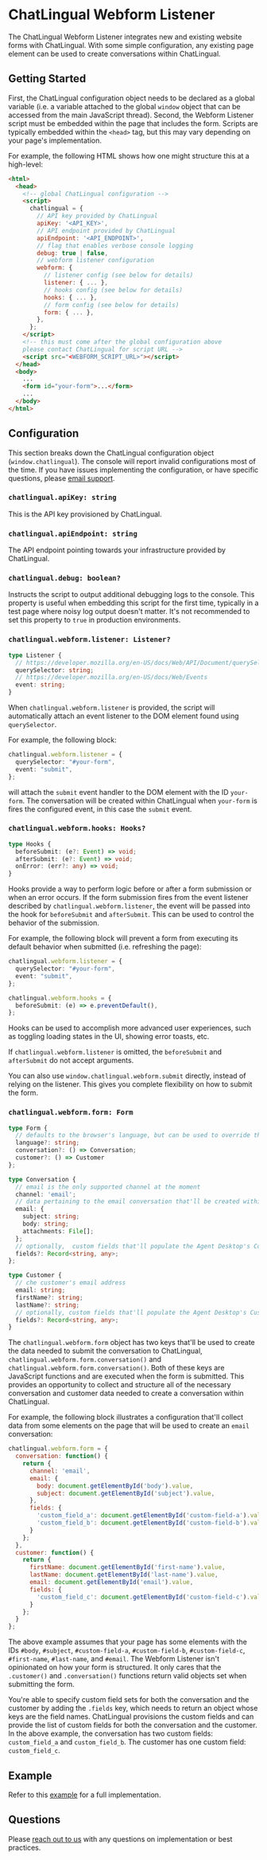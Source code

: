 # ChatLingual Webform Listener

The ChatLingual Webform Listener integrates new and existing website forms with ChatLingual. With some simple configuration, any existing page element can be used to create conversations within ChatLingual.

## Getting Started

First, the ChatLingual configuration object needs to be declared as a global variable (i.e. a variable attached to the global `window` object that can be accessed from the main JavaScript thread). Second, the Webform Listener script must be embedded within the page that includes the form. Scripts are typically embedded within the `<head>` tag, but this may vary depending on your page's implementation.

For example, the following HTML shows how one might structure this at a high-level:

```html
<html>
  <head>
    <!-- global ChatLingual configuration -->
    <script>
      chatlingual = {
        // API key provided by ChatLingual
        apiKey: '<API_KEY>',
        // API endpoint provided by ChatLingual
        apiEndpoint: '<API_ENDPOINT>',
        // flag that enables verbose console logging
        debug: true | false,
        // webform listener configuration
        webform: {
          // listener config (see below for details)
          listener: { ... },
          // hooks config (see below for details)
          hooks: { ... },
          // form config (see below for details)
          form: { ... },
        },
      };
    </script>
    <!-- this must come after the global configuration above
    please contact ChatLingual for script URL -->
    <script src="<WEBFORM_SCRIPT_URL>"></script>
  </head>
  <body>
    ...
    <form id="your-form">...</form>
    ...
  </body>
</html>
```

## Configuration

This section breaks down the ChatLingual configuration object (`window.chatlingual`). The console will report invalid configurations most of the time. If you have issues implementing the configuration, or have specific questions, please [email support](mailto:help@chatlingual.com).

### `chatlingual.apiKey: string`

This is the API key provisioned by ChatLingual.

### `chatlingual.apiEndpoint: string`

The API endpoint pointing towards your infrastructure provided by ChatLingual.

### `chatlingual.debug: boolean?`

Instructs the script to output additional debugging logs to the console. This property is useful when embedding this script for the first time, typically in a test page where noisy log output doesn't matter. It's not recommended to set this property to `true` in production environments.

### `chatlingual.webform.listener: Listener?`

```ts
type Listener {
  // https://developer.mozilla.org/en-US/docs/Web/API/Document/querySelector
  querySelector: string;
  // https://developer.mozilla.org/en-US/docs/Web/Events
  event: string;
}
```

When `chatlingual.webform.listener` is provided, the script will automatically attach an event listener to the DOM element found using `querySelector`.

For example, the following block:

```ts
chatlingual.webform.listener = {
  querySelector: "#your-form",
  event: "submit",
};
```

will attach the `submit` event handler to the DOM element with the ID `your-form`. The conversation will be created within ChatLingual when `your-form` is fires the configured event, in this case the `submit` event.

### `chatlingual.webform.hooks: Hooks?`

```ts
type Hooks {
  beforeSubmit: (e?: Event) => void;
  afterSubmit: (e?: Event) => void;
  onError: (err?: any) => void;
}
```

Hooks provide a way to perform logic before or after a form submission or when an error occurs. If the form submission fires from the event listener described by `chatlingual.webform.listener`, the event will be passed into the hook for `beforeSubmit` and `afterSubmit`. This can be used to control the behavior of the submission.

For example, the following block will prevent a form from executing its default behavior when submitted (i.e. refreshing the page):

```ts
chatlingual.webform.listener = {
  querySelector: "#your-form",
  event: "submit",
};

chatlingual.webform.hooks = {
  beforeSubmit: (e) => e.preventDefault(),
};
```

Hooks can be used to accomplish more advanced user experiences, such as toggling loading states in the UI, showing error toasts, etc.

If `chatlingual.webform.listener` is omitted, the `beforeSubmit` and `afterSubmit` do not accept arguments.

You can also use `window.chatlingual.webform.submit` directly, instead of relying on the listener. This gives you complete flexibility on how to submit the form.

### `chatlingual.webform.form: Form`

```ts
type Form {
  // defaults to the browser's language, but can be used to override the browser
  language?: string;
  conversation?: () => Conversation;
  customer?: () => Customer
};

type Conversation {
  // email is the only supported channel at the moment
  channel: 'email';
  // data pertaining to the email conversation that'll be created within ChatLingual
  email: {
    subject: string;
    body: string;
    attachments: File[];
  };
  // optionally,  custom fields that'll populate the Agent Desktop's Conversation Details
  fields?: Record<string, any>;
};

type Customer {
  // che customer's email address
  email: string;
  firstName?: string;
  lastName?: string;
  // optionally, custom fields that'll populate the Agent Desktop's Customer Details
  fields?: Record<string, any>;
}
```

The `chatlingual.webform.form` object has two keys that'll be used to create the data needed to submit the conversation to ChatLingual, `chatlingual.webform.form.conversation()` and `chatlingual.webform.form.conversation()`. Both of these keys are JavaScript functions and are executed when the form is submitted. This provides an opportunity to collect and structure all of the necessary conversation and customer data needed to create a conversation within ChatLingual.

For example, the following block illustrates a configuration that'll collect data from some elements on the page that will be used to create an `email` conversation:

```js
chatlingual.webform.form = {
  conversation: function() {
    return {
      channel: 'email',
      email: {
        body: document.getElementById('body').value,
        subject: document.getElementById('subject').value,
      },
      fields: {
        'custom_field_a': document.getElementById('custom-field-a').value
        'custom_field_b': document.getElementById('custom-field-b').value
      }
    };
  },
  customer: function() {
    return {
      firstName: document.getElementById('first-name').value,
      lastName: document.getElementById('last-name').value,
      email: document.getElementById('email').value,
      fields: {
        'custom_field_c': document.getElementById('custom-field-c').value
      }
    };
  }
};
```

The above example assumes that your page has some elements with the IDs `#body`, `#subject`, `#custom-field-a`, `#custom-field-b`, `#custom-field-c`, `#first-name`, `#last-name`, and `#email`. The Webform Listener isn't opinionated on how your form is structured. It only cares that the `.customer()` and `.conversation()` functions return valid objects set when submitting the form.

You're able to specify custom field sets for both the conversation and the customer by adding the `.fields` key, which needs to return an object whose keys are the field names. ChatLingual provisions the custom fields and can provide the list of custom fields for both the conversation and the customer. In the above example, the conversation has two custom fields: `custom_field_a` and `custom_field_b`. The customer has one custom field: `custom_field_c`.

## Example

Refer to this [example](example.html) for a full implementation.

## Questions

Please [reach out to us](help@chatlingual.com) with any questions on implementation or best practices.

